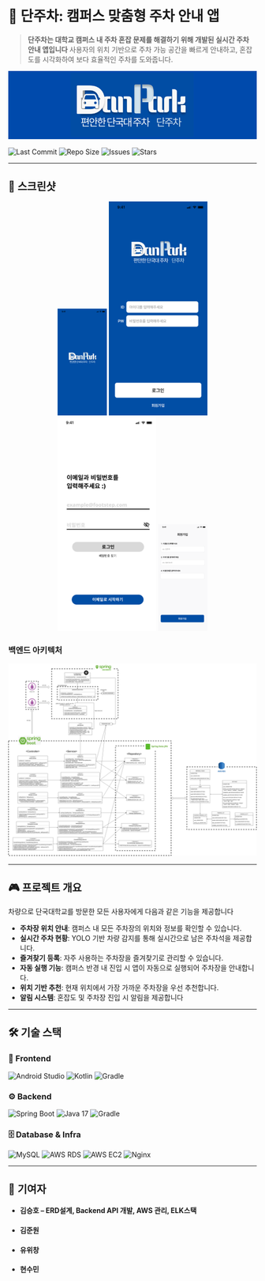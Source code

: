 # 🚗 단주차: 캠퍼스 맞춤형 주차 안내 앱
> **단주차는 대학교 캠퍼스 내 주차 혼잡 문제를 해결하기 위해 개발된 실시간 주차 안내 앱입니다**
> 사용자의 위치 기반으로 주차 가능 공간을 빠르게 안내하고, 혼잡도를 시각화하여 보다 효율적인 주차를 도와줍니다.

<p align="center">
  <img src="./docs/title.png" width="800"/>
</p>

![Last Commit](https://img.shields.io/github/last-commit/Ho-01/NAVI_frontend?style=flat-square&label=Last%20Commit&color=000&labelColor=000&logo=git&logoColor=F05032)
![Repo Size](https://img.shields.io/github/repo-size/Ho-01/NAVI_frontend?style=flat-square&label=Repo%20Size&color=000&labelColor=000&logo=github&logoColor=FFFFFF)
![Issues](https://img.shields.io/github/issues/Ho-01/NAVI_frontend?style=flat-square&label=Issues&color=000&labelColor=000&logo=github&logoColor=FFFFFF)
![Stars](https://img.shields.io/github/stars/Ho-01/NAVI_frontend?style=flat-square&label=Stars&color=000&labelColor=000&logo=github&logoColor=FFD700)

---

## 📸 스크린샷

<p align="center">
  <img src="./docs/screenshot1.png" width="100"/>
  <img src="./docs/screenshot2.png" width="200"/>
  <img src="./docs/screenshot3.png" width="200"/>
  <img src="./docs/screenshot4.png" width="100"/>
</p>

### 백엔드 아키텍처
<p align="center">
  <img src="./docs/BE.png" width="900"/>
</p>

---

## 🎮 프로젝트 개요
차량으로 단국대학교를 방문한 모든 사용자에게 다음과 같은 기능을 제공합니다

-  **주차장 위치 안내**: 캠퍼스 내 모든 주차장의 위치와 정보를 확인할 수 있습니다.
-  **실시간 주차 현황**: YOLO 기반 차량 감지를 통해 실시간으로 남은 주차석을 제공합니다.
-  **즐겨찾기 등록**: 자주 사용하는 주차장을 즐겨찾기로 관리할 수 있습니다.
-  **자동 실행 기능**: 캠퍼스 반경 내 진입 시 앱이 자동으로 실행되어 주차장을 안내합니다.
-  **위치 기반 추천**: 현재 위치에서 가장 가까운 주차장을 우선 추천합니다.
-  **알림 시스템**: 혼잡도 및 주차장 진입 시 알림을 제공합니다

---

## 🛠 기술 스택

### 🎨 Frontend
![Android Studio](https://img.shields.io/badge/-Android%20Studio-000?logo=androidstudio&logoColor=3DDC84&labelColor=000&style=flat-square)
![Kotlin](https://img.shields.io/badge/-Kotlin-000?logo=kotlin&logoColor=7F52FF&labelColor=000&style=flat-square)
![Gradle](https://img.shields.io/badge/-Gradle-000?logo=gradle&logoColor=02303A&labelColor=000&style=flat-square)

### ⚙️ Backend
![Spring Boot](https://img.shields.io/badge/-Spring%20Boot-000?logo=springboot&logoColor=6DB33F&labelColor=000&style=flat-square)
![Java 17](https://img.shields.io/badge/-Java%2017-000?logo=java&logoColor=007396&labelColor=000&style=flat-square)
![Gradle](https://img.shields.io/badge/-Gradle-000?logo=gradle&logoColor=02303A&labelColor=000&style=flat-square)

### 🗄 Database & Infra
![MySQL](https://img.shields.io/badge/-MySQL-000?logo=mysql&logoColor=4479A1&labelColor=000&style=flat-square)
![AWS RDS](https://img.shields.io/badge/-AWS%20RDS-000?logo=amazonrds&logoColor=527FFF&labelColor=000&style=flat-square)
![AWS EC2](https://img.shields.io/badge/-AWS%20EC2-000?logo=amazonaws&logoColor=FF9900&labelColor=000&style=flat-square)
![Nginx](https://img.shields.io/badge/-Nginx-000?logo=nginx&logoColor=009639&labelColor=000&style=flat-square)

---

## 👥 기여자

- #### 김승호 – ERD설계, Backend API 개발, AWS 관리, ELK스택
- #### 김준원
- #### 유위창
- #### 현수민
